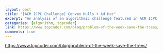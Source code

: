 ```yaml
---
layout: post
title: "[ACM ICPC Challenge] Convex Hulls + Ad Hoc"
excerpt: "An analysis of an algorithmic challenge featured in ACM ICPC!"
categories: [algorithm, topcoder]
link: https://www.topcoder.com/blog/problem-of-the-week-save-the-trees/
comments: true
---
```


<a href="https://www.topcoder.com/blog/problem-of-the-week-save-the-trees/" target="_blank">https://www.topcoder.com/blog/problem-of-the-week-save-the-trees/</a>